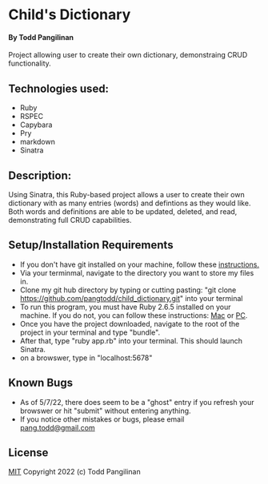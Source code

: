 # Child's Dictionary

#### By Todd Pangilinan

Project allowing user to create their own dictionary, demonstraing CRUD functionality.

## Technologies used:

* Ruby
* RSPEC
* Capybara
* Pry
* markdown
* Sinatra


## Description:
Using Sinatra, this Ruby-based project allows a user to create their own dictionary with as many entries (words) and defintions as they would like. Both words and definitions are able to be updated, deleted, and read, demonstrating full CRUD capabilities.

## Setup/Installation Requirements

* If you don't have git installed on your machine, follow these [instructions.](https://www.learnhowtoprogram.com/introduction-to-programming/getting-started-with-intro-to-programming/git-and-github)
* Via your terminmal, navigate to the directory you want to store my files in.
* Clone my git hub directory by typing or cutting pasting: "git clone https://github.com/pangtodd/child_dictionary.git" into your terminal
* To run this program, you must have Ruby 2.6.5 installed on your machine. If you do not, you can follow these instructions: [Mac](https://www.learnhowtoprogram.com/ruby-and-rails-part-time/getting-started-with-ruby/installing-ruby-on-mac) or [PC](https://www.learnhowtoprogram.com/ruby-and-rails-part-time/getting-started-with-ruby/installing-ruby-on-windows).
* Once you have the project downloaded, navigate to the root of the project in your terminal and type "bundle".
* After that, type "ruby app.rb" into your terminal. This should launch Sinatra.
* on a browswer, type in "localhost:5678"

## Known Bugs

* As of 5/7/22, there does seem to be a "ghost" entry if you refresh your browswer or hit "submit" without entering anything.
* If you notice other mistakes or bugs, please email pang.todd@gmail.com

## License

[MIT](https://opensource.org/licenses/MIT)
Copyright 2022 (c) Todd Pangilinan 